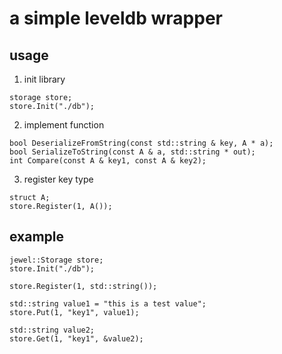 
# a simple leveldb wrapper

## usage

1. init library

```
storage store;
store.Init("./db");
```

2. implement function

```
bool DeserializeFromString(const std::string & key, A * a);
bool SerializeToString(const A & a, std::string * out);
int Compare(const A & key1, const A & key2);
```

3. register key type

```
struct A;
store.Register(1, A());
```

## example

```
jewel::Storage store;
store.Init("./db");

store.Register(1, std::string());

std::string value1 = "this is a test value";
store.Put(1, "key1", value1);

std::string value2;
store.Get(1, "key1", &value2);
```

